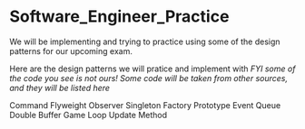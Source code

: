 # Software_Engineer_Practice
We will be implementing and trying to practice using some of the design patterns for our upcoming exam. 

Here are the design patterns we will pratice and implement with *FYI some of the code you see is not ours! Some code will be taken from other sources, and they will be listed here*

Command 
Flyweight
Observer
Singleton
Factory 
Prototype 
Event Queue
Double Buffer
Game Loop 
Update Method

